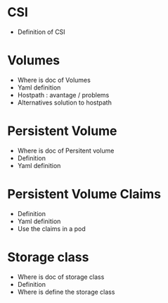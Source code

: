 # CSI

 - Definition of CSI

# Volumes

 - Where is doc of Volumes
 - Yaml definition
 - Hostpath : avantage / problems
 - Alternatives solution to hostpath

# Persistent Volume

 - Where is doc of Persitent volume 
 - Definition
 - Yaml definition

# Persistent Volume Claims

 - Definition
 - Yaml definition
 - Use the claims in a pod

# Storage class

 - Where is doc of storage class
 - Definition
 - Where is define the storage class